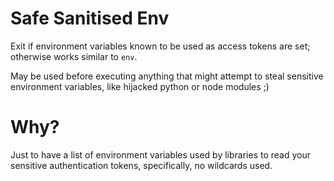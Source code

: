 # Safe Sanitised Env

Exit if environment variables known to be used as access tokens are set; otherwise works similar to `env`.

May be used before executing anything that might attempt to steal sensitive
environment variables, like hijacked python or node modules ;)

# Why?

Just to have a list of environment variables used by libraries to read your
sensitive authentication tokens, specifically, no wildcards used.
